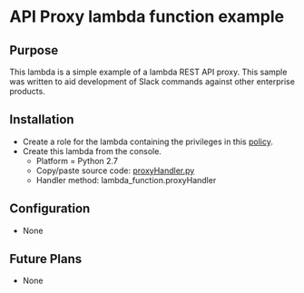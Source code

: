 # API Proxy lambda function example

## Purpose
This lambda is a simple example of a lambda REST API proxy. This sample was written
to aid development of Slack commands against other enterprise products.

## Installation

* Create a role for the lambda containing the privileges in this [policy](awsPolicy.json).
* Create this lambda from the console.
    * Platform = Python 2.7
    * Copy/paste source code:  [proxyHandler.py](proxyHandler.py)
    * Handler method:  lambda_function.proxyHandler

## Configuration
* None

## Future Plans
* None
